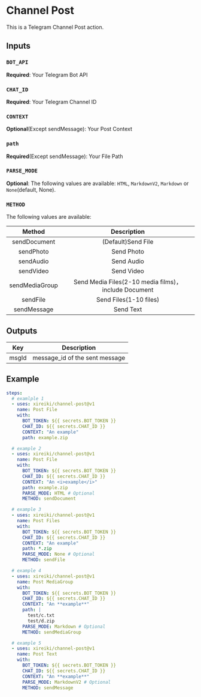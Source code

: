 # Channel Post
This is a Telegram Channel Post action.

## Inputs
### `BOT_API`
**Required**: Your Telegram Bot API

### `CHAT_ID`
**Required**: Your Telegram Channel ID

### `CONTEXT`
**Optional**(Except sendMessage): Your Post Context

### `path`
**Required**(Except sendMessage): Your File Path

### `PARSE_MODE`
**Optional**: The following values are available: `HTML`, `MarkdownV2`, `Markdown` or `None`(default, None).

### `METHOD`
The following values are available:

| Method | Description |
| :----: | :----: |
| sendDocument | (Default)Send File |
| sendPhoto | Send Photo |
| sendAudio | Send Audio |
| sendVideo | Send Video |
| sendMediaGroup | Send Media Files(2-10 media films)，include Document |
| sendFile | Send Files(1-10 files) |
| sendMessage | Send Text |

## Outputs
| Key | Description |
| :----: | :----: |
| msgId | message_id of the sent message |

## Example
```yml
steps:
  # examlple 1
  - uses: xireiki/channel-post@v1
    name: Post File
    with:
      BOT_TOKEN: ${{ secrets.BOT_TOKEN }}
      CHAT_ID: ${{ secrets.CHAT_ID }}
      CONTEXT: "An example"
      path: example.zip

  # example 2
  - uses: xireiki/channel-post@v1
    name: Post File
    with:
      BOT_TOKEN: ${{ secrets.BOT_TOKEN }}
      CHAT_ID: ${{ secrets.CHAT_ID }}
      CONTEXT: "An <i>example</i>"
      path: example.zip
      PARSE_MODE: HTML # Optional
      METHOD: sendDocument

  # example 3
  - uses: xireiki/channel-post@v1
    name: Post Files
    with:
      BOT_TOKEN: ${{ secrets.BOT_TOKEN }}
      CHAT_ID: ${{ secrets.CHAT_ID }}
      CONTEXT: "An example"
      path: *.zip
      PARSE_MODE: None # Optional
      METHOD: sendFile

  # example 4
  - uses: xireiki/channel-post@v1
    name: Post MediaGroup
    with:
      BOT_TOKEN: ${{ secrets.BOT_TOKEN }}
      CHAT_ID: ${{ secrets.CHAT_ID }}
      CONTEXT: "An **example**"
      path: |
        test/c.txt
        test/d.zip
      PARSE_MODE: Markdown # Optional
      METHOD: sendMediaGroup

  # example 5
  - uses: xireiki/channel-post@v1
    name: Post Text
    with:
      BOT_TOKEN: ${{ secrets.BOT_TOKEN }}
      CHAT_ID: ${{ secrets.CHAT_ID }}
      CONTEXT: "An **example**"
      PARSE_MODE: MarkdownV2 # Optional
      METHOD: sendMessage
```
